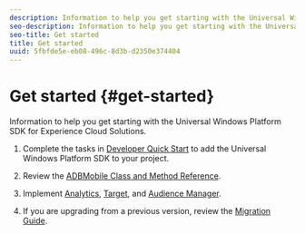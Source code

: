 ```yaml
---
description: Information to help you get starting with the Universal Windows Platform SDK for Experience Cloud Solutions
seo-description: Information to help you get starting with the Universal Windows Platform SDK for Experience Cloud Solutions
seo-title: Get started
title: Get started
uuid: 5fbfde5e-eb08-496c-8d3b-d2350e374404
---
```


# Get started {#get-started}

Information to help you get starting with the Universal Windows Platform SDK for Experience Cloud Solutions.

1. Complete the tasks in [Developer Quick Start](/help/universal-windows/c-getting-started/dev-qs.md) to add the Universal Windows Platform SDK to your project.

1. Review the [ADBMobile Class and Method Reference](/help/universal-windows/c-configuration/methods.md).

1. Implement [Analytics](/help/universal-windows/analytics/analytics.md), [Target](/help/universal-windows/target/target.md), and [Audience Manager](/help/universal-windows/audiencemgmt/audiencemgmt.md).

1. If you are upgrading from a previous version, review the [Migration Guide](/help/universal-windows/migration-v3.md). 
